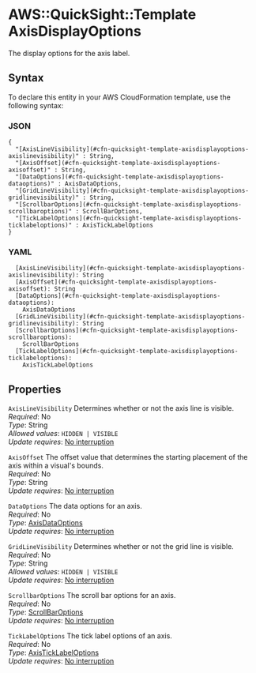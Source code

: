 # AWS::QuickSight::Template AxisDisplayOptions<a name="aws-properties-quicksight-template-axisdisplayoptions"></a>

The display options for the axis label\.

## Syntax<a name="aws-properties-quicksight-template-axisdisplayoptions-syntax"></a>

To declare this entity in your AWS CloudFormation template, use the following syntax:

### JSON<a name="aws-properties-quicksight-template-axisdisplayoptions-syntax.json"></a>

```
{
  "[AxisLineVisibility](#cfn-quicksight-template-axisdisplayoptions-axislinevisibility)" : String,
  "[AxisOffset](#cfn-quicksight-template-axisdisplayoptions-axisoffset)" : String,
  "[DataOptions](#cfn-quicksight-template-axisdisplayoptions-dataoptions)" : AxisDataOptions,
  "[GridLineVisibility](#cfn-quicksight-template-axisdisplayoptions-gridlinevisibility)" : String,
  "[ScrollbarOptions](#cfn-quicksight-template-axisdisplayoptions-scrollbaroptions)" : ScrollBarOptions,
  "[TickLabelOptions](#cfn-quicksight-template-axisdisplayoptions-ticklabeloptions)" : AxisTickLabelOptions
}
```

### YAML<a name="aws-properties-quicksight-template-axisdisplayoptions-syntax.yaml"></a>

```
  [AxisLineVisibility](#cfn-quicksight-template-axisdisplayoptions-axislinevisibility): String
  [AxisOffset](#cfn-quicksight-template-axisdisplayoptions-axisoffset): String
  [DataOptions](#cfn-quicksight-template-axisdisplayoptions-dataoptions): 
    AxisDataOptions
  [GridLineVisibility](#cfn-quicksight-template-axisdisplayoptions-gridlinevisibility): String
  [ScrollbarOptions](#cfn-quicksight-template-axisdisplayoptions-scrollbaroptions): 
    ScrollBarOptions
  [TickLabelOptions](#cfn-quicksight-template-axisdisplayoptions-ticklabeloptions): 
    AxisTickLabelOptions
```

## Properties<a name="aws-properties-quicksight-template-axisdisplayoptions-properties"></a>

`AxisLineVisibility`  <a name="cfn-quicksight-template-axisdisplayoptions-axislinevisibility"></a>
Determines whether or not the axis line is visible\.  
*Required*: No  
*Type*: String  
*Allowed values*: `HIDDEN | VISIBLE`  
*Update requires*: [No interruption](https://docs.aws.amazon.com/AWSCloudFormation/latest/UserGuide/using-cfn-updating-stacks-update-behaviors.html#update-no-interrupt)

`AxisOffset`  <a name="cfn-quicksight-template-axisdisplayoptions-axisoffset"></a>
The offset value that determines the starting placement of the axis within a visual's bounds\.  
*Required*: No  
*Type*: String  
*Update requires*: [No interruption](https://docs.aws.amazon.com/AWSCloudFormation/latest/UserGuide/using-cfn-updating-stacks-update-behaviors.html#update-no-interrupt)

`DataOptions`  <a name="cfn-quicksight-template-axisdisplayoptions-dataoptions"></a>
The data options for an axis\.  
*Required*: No  
*Type*: [AxisDataOptions](aws-properties-quicksight-template-axisdataoptions.md)  
*Update requires*: [No interruption](https://docs.aws.amazon.com/AWSCloudFormation/latest/UserGuide/using-cfn-updating-stacks-update-behaviors.html#update-no-interrupt)

`GridLineVisibility`  <a name="cfn-quicksight-template-axisdisplayoptions-gridlinevisibility"></a>
Determines whether or not the grid line is visible\.  
*Required*: No  
*Type*: String  
*Allowed values*: `HIDDEN | VISIBLE`  
*Update requires*: [No interruption](https://docs.aws.amazon.com/AWSCloudFormation/latest/UserGuide/using-cfn-updating-stacks-update-behaviors.html#update-no-interrupt)

`ScrollbarOptions`  <a name="cfn-quicksight-template-axisdisplayoptions-scrollbaroptions"></a>
The scroll bar options for an axis\.  
*Required*: No  
*Type*: [ScrollBarOptions](aws-properties-quicksight-template-scrollbaroptions.md)  
*Update requires*: [No interruption](https://docs.aws.amazon.com/AWSCloudFormation/latest/UserGuide/using-cfn-updating-stacks-update-behaviors.html#update-no-interrupt)

`TickLabelOptions`  <a name="cfn-quicksight-template-axisdisplayoptions-ticklabeloptions"></a>
The tick label options of an axis\.  
*Required*: No  
*Type*: [AxisTickLabelOptions](aws-properties-quicksight-template-axisticklabeloptions.md)  
*Update requires*: [No interruption](https://docs.aws.amazon.com/AWSCloudFormation/latest/UserGuide/using-cfn-updating-stacks-update-behaviors.html#update-no-interrupt)